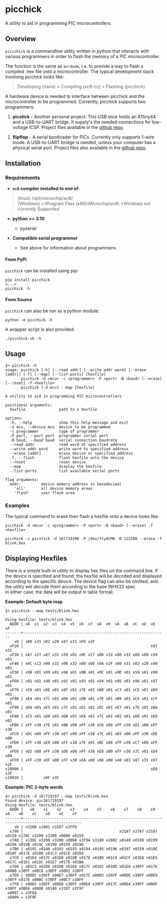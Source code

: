 # picchick
A utility to aid in programming PIC microcontrollers.

## Overview

`piccchick` is a commandline utility written in python that interacts with
various programmers in order to flash the memory of a PIC microcontroller.

The function is the same as `avrdude`, i.e. to provide a way to flash a compiled
.hex file onto a microcontroller. The typical development stack involving
picchick looks like:

> Developing (nano)      >   Compiling (xc8-cc)    >    Flashing (picchick)
<!-- TODO: Better diagram of program dependency -->

A hardware device is needed to interface between picchick and the microcontroller
to be programmed. Currently, picchick supports two programmers:
1. **picstick** - Another personal project. This USB stick holds an ATtiny44 and
  a USB-to-UART bridge. It supply's the needed connections for low-voltage ICSP.
  Project files available in the [github repo](https://github.com/rex--/picstick).

2. **flipflop** - A serial bootloader for PICs. Currently only supports 1-wire
  mode. A USB-to-UART bridge is needed, unless your computer has a physical
  serial port. Project files also available in the 
  [github repo](https://github.com/rex--/flipflop).


## Installation

<!-- Device files from Microchip are needed to extract interesting memory addresses for specific chips, e.g.
the Configuration Words or Device Information Area. These device files are  -->

### Requirements
- **`xc8` compiler installed to one of**:
> (linux) /opt/microchip/xc8/                        \
> (Windows) c:\Program Files (x86)\Microchip\xc8\        *\*Windows not currently Supported*

- **python >= 3.10**
  - pyserial

- **Compatible serial programmer**
  - See above for information about programmers.


#### From PyPi
`picchick` can be installed using pip:
```
pip install picchick
<...>
picchick -h
```

#### From Source
`picchick` can also be run as a python module:
```
python -m picchick -h
```
A wrapper script is also provided:
```
./picchick.sh -h
```

## Usage
```
$> picchick -h
usage: picchick [-h] [--read addr] [--write addr word] [--erase [addr]] [-f] [--map] [--list-ports] [hexfile]
       picchick -d <mcu> -c <programmer> -P <port> -B <baud> [--erase] [--reset] -f <hexfile>
       picchick [-d mcu] --map [hexfile]

A utility to aid in programming PIC microcontrollers

positional arguments:
  hexfile               path to a hexfile

options:
  -h, --help            show this help message and exit
  -d mcu, --device mcu  device to be programmed
  -c programmer         type of programmer
  -P port, --port port  programmer serial port
  -B baud, --baud baud  serial connection baudrate
  --read addr           read word at specified address
  --write addr word     write word to specified address
  --erase [addr]        erase device or specified address
  -f, --flash           flash hexfile onto the device
  --reset               reset device
  --map                 display the hexfile
  --list-ports          list available serial ports

flag arguments:
  addr:			device memory address in hexadecimal
	'all'		all device memory areas
	'flash'		user flash area
```

### Examples
The typical command to erase then flash a hexfile onto a device looks like:
```
picchick -d <mcu> -c <programmer> -P <port> -B <baud> [--erase] -f <hexfile>

picchick -c picstick -d 16lf19196 -P /dev/ttyACM0 -B 115200 --erase -f blink.hex
```

## Displaying Hexfiles
There is a simple built-in utility to display hex files on the command line. If
the device is specified and found, the hexfile will be decoded and displayed
according to the specific device. The device flag can also be omitted, and the
utility will decode them according to the base INHX32 spec.\
In either case, the data will be output in table format.

**Example: Default byte map**
```
$> picchick --map tests/blink.hex

Using hexfile: tests/blink.hex
  ADDR | x0  x1  x2  x3  x4  x5  x6  x7  x8  x9  xA  xB  xC  xD  xE  xF 
-------+----------------------------------------------------------------
    x0 | x80 x31 x02 x28 x87 x31 xFD x2F                                
  xF20 |                                                         x87 x31
  xF30 | xA7 x27 x87 x31 x59 x01 x0C x17 x00 x32 x00 x32 x00 x00 x59 x01
  xF40 | x0C x13 x00 x32 x00 x32 x00 x00 x9A x2F x80 x31 x02 x28 x40 x01
  xF50 | x98 x01 x99 x01 x9A x01 x9B x01 x9C x01 x9D x01 x59 x01 x90 x01
  xF60 | x91 x01 x40 x01 x92 x01 x93 x01 x94 x01 x95 x01 x96 x01 x97 x01
  xF70 | x59 x01 x8E x01 x8F x01 x7E x01 xB8 x01 xC3 x01 xCE x01 xD9 x01
  xF80 | xE4 x01 x7C x01 xD0 x01 xDB x01 x7E x01 xB9 x01 xC4 x01 xCF x01
  xF90 | xDA x01 xE5 x01 x7C x01 xD1 x01 xDC x01 xE7 x01 x7E x01 xBA x01
  xFA0 | xC5 x01 xD0 x01 xDB x01 xE6 x01 x7C x01 xD2 x01 xDD x01 xE8 x01
  xFB0 | xFF x30 x7E x01 xBB x00 xFF x30 xC6 x00 xFF x30 xD1 x00 xFF x30
  xFC0 | xDC x00 xFF x30 xE7 x00 xFF x30 x7C x01 xD3 x00 xFF x30 xDE x00
  xFD0 | xFF x30 xE9 x00 xFF x30 x7E x01 xBC x00 xFF x30 xC7 x00 xFF x30
  xFE0 | xD2 x00 xFF x30 xDD x00 xFF x30 xE8 x00 xFF x30 x7C x01 xD4 x00
  xFF0 | xFF x30 xDF x00 xFF x30 xEA x00 x08 x00 x40 x01 x87 x31 x97 x2F
x10000 |                                                         xE8 x3F
x10010 |         x9F x3F
```
**Example: PIC 2-byte words**
```
$> picchick -d 16lf19197 --map tests/blink.hex
Found device: pic16lf19197
Using hexfile: tests/blink.hex
  ADDR |   x0    x1    x2    x3    x4    x5    x6    x7    x8    x9    xA    xB    xC    xD    xE    xF 
-------+------------------------------------------------------------------------------------------------
    x0 | x3180 x2802 x3187 x2FFD                                                                        
  x790 |                                           x3187 x27A7 x3187 x0159 x170C x3200 x3200 x0000 x0159
  x7A0 | x130C x3200 x3200 x0000 x2F9A x3180 x2802 x0140 x0198 x0199 x019A x019B x019C x019D x0159 x0190
  x7B0 | x0191 x0140 x0192 x0193 x0194 x0195 x0196 x0197 x0159 x018E x018F x017E x01B8 x01C3 x01CE x01D9
  x7C0 | x01E4 x017C x01D0 x01DB x017E x01B9 x01C4 x01CF x01DA x01E5 x017C x01D1 x01DC x01E7 x017E x01BA
  x7D0 | x01C5 x01D0 x01DB x01E6 x017C x01D2 x01DD x01E8 x30FF x017E x00BB x30FF x00C6 x30FF x00D1 x30FF
  x7E0 | x00DC x30FF x00E7 x30FF x017C x00D3 x30FF x00DE x30FF x00E9 x30FF x017E x00BC x30FF x00C7 x30FF
  x7F0 | x00D2 x30FF x00DD x30FF x00E8 x30FF x017C x00D4 x30FF x00DF x30FF x00EA x0008 x0140 x3187 x2F97
 x8007 = x3FE8
 x8009 = x3F9F
```
